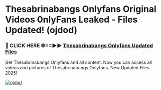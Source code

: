 # Thesabrinabangs Onlyfans Original Videos 0nlyFans Leaked - Files Updated! (ojdod)

<h3>🔴 CLICK HERE 🌐==►► <a href="https://tinyurl.com/ehrbuxhb" rel="nofollow">Thesabrinabangs Onlyfans Updated Files</a></h3>

Get Thesabrinabangs Onlyfans and all content. Now you can access all videos and pictures of Thesabrinabangs Onlyfans. New Updated Files 2025!

[![ojdod](https://i.imgur.com/lVYEuWS.gif)](https://tinyurl.com/ehrbuxhb)
